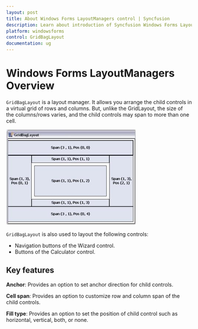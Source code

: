 ```yaml
---
layout: post
title: About Windows Forms LayoutManagers control | Syncfusion
description: Learn about introduction of Syncfusion Windows Forms LayoutManagers control and more details.
platform: windowsforms
control: GridBagLayout
documentation: ug
---
```


# Windows Forms LayoutManagers Overview

`GridBagLayout` is a layout manager. It allows you arrange the child controls in a virtual grid of rows and columns. But, unlike the GridLayout, the size of the columns/rows varies, and the child controls may span to more than one cell.

![GridBagLayout for Windows forms allows to arrange child controls in row and columns like grid](Overview_images/Overview_img1.jpeg)

`GridBagLayout` is also used to layout the following controls:

* Navigation buttons of the Wizard control.
* Buttons of the Calculator control.

## Key features

**Anchor**: Provides an option to set anchor direction for child controls.

**Cell span**: Provides an option to customize row and column span of the child controls.

**Fill type**: Provides an option to set the position of child control such as horizontal, vertical, both, or none.
